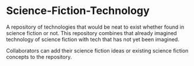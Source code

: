 # Science-Fiction-Technology
A repository of technologies that would be neat to exist whether found in science fiction or not.
This repository combines that already imagined technology of science fiction with tech that has not yet been imagined.

Collaborators can add their science fiction ideas or existing science fiction concepts to the repository.
